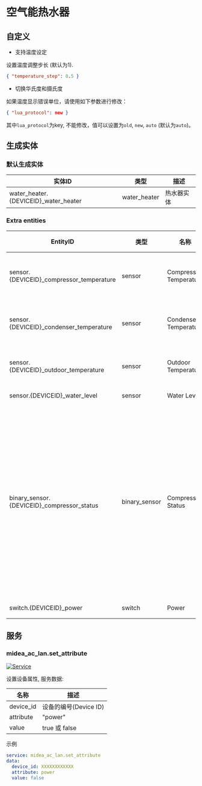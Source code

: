 # 空气能热水器

## 自定义

- 支持温度设定

设置温度调整步长 (默认为1).

```json
{ "temperature_step": 0.5 }
```

- 切换华氏度和摄氏度

如果温度显示错误单位，请使用如下参数进行修改：

```json
{ "lua_protocol": new }
```

其中`lua_protocol`为key, 不能修改，值可以设置为`old`, `new`, `auto` (默认为`auto`)。

## 生成实体

### 默认生成实体

| 实体ID                                | 类型         | 描述       |
| ------------------------------------- | ------------ | ---------- |
| water_heater.{DEVICEID}\_water_heater | water_heater | 热水器实体 |

### Extra entities

| EntityID                                    | 类型          | 名称                   | 描述                                          |
| ------------------------------------------- | ------------- | ---------------------- | --------------------------------------------- |
| sensor.{DEVICEID}\_compressor_temperature   | sensor        | Compressor Temperature | 压缩机温度                                    |
| sensor.{DEVICEID}\_condenser_temperature    | sensor        | Condenser Temperature  | 冷凝器温度                                    |
| sensor.{DEVICEID}\_outdoor_temperature      | sensor        | Outdoor Temperature    | 室外温度                                      |
| sensor.{DEVICEID}\_water_level              | sensor        | Water Level            | 水位                                          |
| binary_sensor.{DEVICEID}\_compressor_status | binary_sensor | Compressor Status      | 压缩机状态 (可能在部分机型上无法正确显示状态) |
| switch.{DEVICEID}\_power                    | switch        | Power                  | 电源                                          |

## 服务

### midea_ac_lan.set_attribute

[![Service](https://my.home-assistant.io/badges/developer_call_service.svg)](https://my.home-assistant.io/redirect/developer_call_service/?service=midea_ac_lan.set_attribute)

设置设备属性, 服务数据:

| 名称      | 描述                  |
| --------- | --------------------- |
| device_id | 设备的编号(Device ID) |
| attribute | "power"               |
| value     | true 或 false         |

示例

```yaml
service: midea_ac_lan.set_attribute
data:
  device_id: XXXXXXXXXXXX
  attribute: power
  value: false
```
